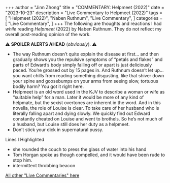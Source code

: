 +++
author = "Jinn Zhong"
title = "COMMENTARY: Helpmeet (2022)"
date = "2023-10-23"
description = "Live Commentary to Helpmeet (2022)"
tags = [
    "Helpmeet (2022)",
    "Naben Ruthnum",
    "Live Commentary",
]
categories = [
    "Live Commentary",
]
+++
The following are thoughts and reactions I had _while_ reading _Helpmeet_ (2022) by Naben Ruthnum. They do not reflect my overall post-reading opinion of the work. 

:warning: **SPOILER ALERTS AHEAD** (_obviously_). :warning:

* The way Ruthnum doesn’t quite explain the disease at first… and then gradually shows you the repulsive symptoms of “petals and flakes” and parts of Edward’s body simply falling off or apart is just deliciously paced. You’re grossed out by 15 pages in. And Ruthnum doesn’t let up… you want chills from reading something disgusting, like that shiver down your spine and goosebumps on your arms from seeing slow, tortuous bodily harm? You got it right here. 
* Helpmeet is an old word used in the KJV to describe a woman or wife as “suitable help” for a man. Later it would be more of any kind of helpmate, but the sexist overtones are inherent in the word. And in this novella, the role of Louise is clear. To take care of her husband who is literally falling apart and dying slowly. We quickly find out Edward constantly cheated on Louise and went to brothels. So he’s not much of a husband, but Louise still does her duty as a helpmeet.
* Don’t stick your dick in supernatural pussy.

Lines I Highlighted
* she rounded the couch to press the glass of water into his hand
* Tom Horgan spoke as though compelled, and it would have been rude to stop him.
* intermittent throbbing beacon

[All other "Live Commentaries" here](https://journal.jinnzhong.com/categories/live-commentary/)
